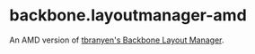 backbone.layoutmanager-amd
==========================

An AMD version of [tbranyen's Backbone Layout Manager](https://github.com/tbranyen/backbone.layoutmanager).
